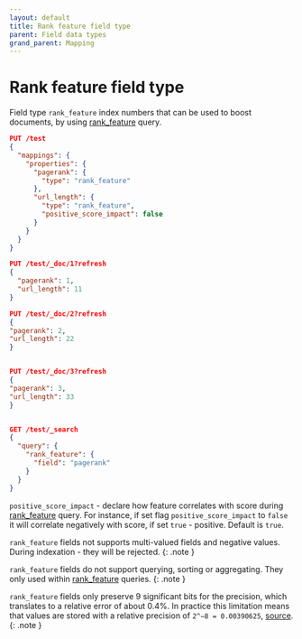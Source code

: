 ```yaml
---
layout: default
title: Rank feature field type
parent: Field data types
grand_parent: Mapping
---
```

# Rank feature field type
Field type `rank_feature` index numbers that can be used to boost documents, by using [rank_feature]({{site.url}}{{site.baseurl}}/opensearch/query-dsl/rank-feature/) query.

```json
PUT /test
{
  "mappings": {
    "properties": {
      "pagerank": {
        "type": "rank_feature" 
      },
      "url_length": {
        "type": "rank_feature",
        "positive_score_impact": false 
      }
    }
  }
}

PUT /test/_doc/1?refresh
{
  "pagerank": 1,
  "url_length": 11
}

PUT /test/_doc/2?refresh
{
"pagerank": 2,
"url_length": 22
}


PUT /test/_doc/3?refresh
{
"pagerank": 3,
"url_length": 33
}


GET /test/_search
{
  "query": {
    "rank_feature": {
      "field": "pagerank"
    }
  }
}
```

`positive_score_impact` - declare how feature correlates with score during [rank_feature]({{site.url}}{{site.baseurl}}/opensearch/query-dsl/rank-feature/) query.
For instance, if set flag `positive_score_impact` to `false` it will correlate negatively with score, if set `true` - positive. Default is `true`.

`rank_feature` fields not supports multi-valued fields and negative values. During indexation - they will be rejected.
{: .note }

`rank_feature` fields do not support querying, sorting or aggregating. They only used within [rank_feature]({{site.url}}{{site.baseurl}}/opensearch/query-dsl/rank-feature/) queries.
{: .note }

`rank_feature` fields only preserve 9 significant bits for the precision, which translates to a relative error of about 0.4%. In practice this limitation means that values are stored with a relative precision of `2^−8 = 0.00390625`, [source](https://lucene.apache.org/core/8_9_0/core/org/apache/lucene/document/FeatureField.html).
{: .note }
